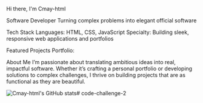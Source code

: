 Hi there, I'm Cmay-html 

Software Developer 
Turning complex problems into elegant official software


Tech Stack
Languages: HTML, CSS, JavaScript
Specialty: Building sleek, responsive web applications and portfolios

Featured Projects
Portfolio:

 About Me
I’m passionate about translating ambitious ideas into real, impactful software. Whether it’s crafting a personal portfolio or developing solutions to complex challenges, I thrive on building projects that are as functional as they are beautiful.


 


![Cmay-html's GitHub stats](https://github-readme-stats.vercel.app/api?username=Cmay-html&show_icons=true&theme=transparent)# code-challenge-2
